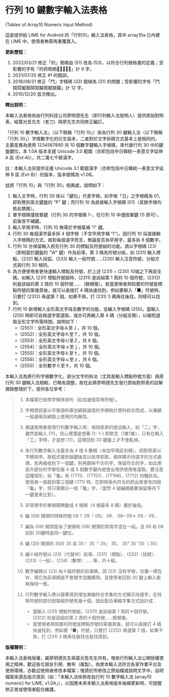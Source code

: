 # 行列 10 鍵數字輸入法表格
(Tables of Array10 Numeric Input Method)

這是提供給 LIME for Android 的「行列10」輸入法表格，其中 array10a 已內建在 LIME 中，使用者無需再重覆匯入。

**更新歷程：**
1. 2022/03/21 修正「的」簡碼由 (51) 改為 (53)，以符合行列規格書的定義；受影響的字有「的菂啲𢯊𤷭𦖡𦗽𦝂𩭲」計 9 字。
2. 2021/07/25 修正 #1 的錯誤。
3. 2018/08/31 修正「鬥」字根碼 (33) 錯植為 (31) 的問題；受影響的字有「鬥鬪鬦䰗䰘鬨鬩鬫鬧鬭鬬鬮」計 12 字。
4. 2010/12/20 首次釋出。

**釋出說明：**

本輸入法表格係由行列科技公司廖明德先生（即行列輸入法發明人）提供原始對照表，經葉光哲先生（老刀）與廖先生共同修正編訂。

「行列 10 數字輸入法」（以下簡稱「行列 10」）係為行列 30 鍵輸入法（以下簡稱「行列 30」）字根數字化的衍生版本，二者對於文字拆碼方式基本上是相同的。主要差異為使用 1234567890 共 10 個數字鍵輸入字根碼，來代替行列 30 中的鍵盤鍵位。本 1.0A 版本支援 Unicode 3.0 範圍（亦即包括中日韓統一表意文字延伸 A 區 (Ext-A)），共二萬七千餘漢字。

註：本輸入法另提供支援 Unicode 3.1 範圍漢字（亦即包括中日韓統一表意文字延伸 B 區 (Ext-B)）的版本，版本號碼為 v1.0B。

玆將「行列 10」與「行列 30」相異處，說明如下：

1. 輸入文字時，行列 30 係以「鍵位」代表字根，如字根「日」之字根碼為 01，即對應到英文鍵盤的 "P" 鍵；而行列 10 為直接輸入字根碼 (01)（其餘字根均依此類推）。
1. 單字根碼僅按單鍵（行列 30 的字根碼 1-，在行列 10 中僅按單鍵 (1) 即可），前後皆不補鍵。
1. 輸入罕用字時，行列 10 無需於字根尾補 "I" 鍵。
1. 行列 30 每個漢字最多拆 4 個字根（不含罕用字補 "I"）。因行列 10 採直接輸入字根碼的方式，故對每個漢字而言，無論是否為罕用字，最多拆 8 個數字。
1. 行列 10 亦保留輸入原先行列 30 的標點及符號組的功能。請以字根碼 (23)（即相當於鍵盤的 "W" 鍵）作為前導，第 3 碼為符號分組，如 (231) 輸入標點、(232) 輸入括弧、(233) 輸入一般符號……(230) 輸入注音符號，分組方式與行列 30 相同。
1. 為方便使用者更快速輸入標點及符號，於上述 (231) ~ (230) 10組之下再設支碼。如輸入 (231) 標點符號組時，(2311) 是該組第 1 頁的 10 個符號，(2312) 則是該組的第 2 頁的 10 個符號……（餘類推）。故當使用者熟知要的符號是標點符號的第幾頁後，就可以直接打 4 碼快速找到，例如要輸入「■」符號時，只要打 (2312) 再選第 7 個，如果不熟，打 (231) 3 碼再往後找，同樣可以找到。
1. 行列 10 新增輸入全形英文字母及數字的功能，並編入字根碼 (255)。當輸入 (255) 時即可自候選字窗選取，或亦可再輸入第 4 碼（分組支碼），以縮短選取全形文字所需時間。說明如下：
    * (2551)：全形英文字母Ａ至Ｊ，共 10 個。
    * (2552)：全形英文字母Ｋ至Ｔ，共 10 個。
    * (2553)：全形英文字母Ｕ至Ｚ，共 6 個。
    * (2554)：全形英文字母ａ至ｊ，共 10 個。
    * (2555)：全形英文字母ｋ至ｔ，共 10 個。
    * (2556)：全形英文字母ｕ至ｚ，共 6 個。
    * (2550)：全形數字０至９，共 10 個。

本輸入法為將行列字根數字化，部分文字的拆法（尤其是輸入標點符號方面）與原行列 30 鍵輸入法相較，已略有調整。故在此將廖明德先生發行原始對照表的註解摘錄整理於下，提供各位參考：

> 1. 本檔案已依照字頻序排列（前加幾個常用符號）。
> 1. 字頻資訊是以平衡語料庫加網路論壇的字頻統計資料綜合而成，以兼顧一般運用及網路上使用的均衡性。
> 1. 建議使用者使用行列數字輸入時，保持原來的想法輸入，如「二」字，雖然是輸入 (11)，但心裡還是想著 (1- 1-) 即默念（1單1單），只有在輸入「工」字時，才是想 (11)，這樣回到 30 鍵盤上才不會亂掉。
> 1. 本行列數字輸入法最多為 4 根 8 數碼（未加罕用區別碼）。因對照表以字頻排序，故程式接到敲鍵後宜以依序抓取，順序顯示待選字的方式處理，若再接收到下一個鍵，則再篩掉不合的字，保留符合的字，如此應該大部份的字都在敲 4 或 5 個數字鍵內就會出現供使用者選取。要注意這種情形，如「龜」有 (7711)、(77151)、(77198)、(7712) 四種拆法，使用者一直敲到第三個鍵 (771) 時，在對照表內符合的抓出來會有四個「龜」字，但只需顯示一個「龜」字，（當然 4 組編碼都要保留等待下一鍵進來比對）。
> 1. 非常用字的單根碼轉變成 4 根碼（4 根最多 8 碼）置於後段。
> 1. 編 (09) 開頭的特殊符號 09？  09『  09』 09． 09– 09＊ 09／ 09…
> 1. 編為 (09) 開頭是為了避開和 (08) 開頭的常用字混在一起。且 09 和 08 回到 30鍵時是同一鍵位。
> 1. 編 (35) 開頭的 35片 35 岩 35！ 35「 35」 35、 35“  35 ”35（ 35）
> 1. 編十組符號以 (23)（代替W）前導，(231)（標點）、(232)（括號）、(233)（一般）、(234)（數學）……等，共十組。
> 1. 數字編碼以 (23) 為十組符號的前導碼，因 (23) 沒有字根，位置一樣在 W，用它為前導碼就不會跟字混雜顯現，且使用者回到 30 鍵上輸入能夠保持一致。
> 1. 行列數字輸入應以隨著資訊增加漸縮符合字集的方式顯示待選字，在特殊符號的部份因每組符號有幾十個，因此配合漸縮字集方式設計成：
>
>    * 當輸入 (231) 標點符號組，(2311) 是該組第 1 頁的十個符號，(2312) 則是該組的第 2 頁的十個符號……餘類推。
>    * 當使用者熟知要的符號是標點符號的第幾頁後，就可以直接打 4 碼快速找到，例如要「■」符號，只要打 (2312) 再選第 7 個，如果不熟，打 (231) 3 碼再往後找也是找得到。

**版權聲明：**

本輸入法表格版權，屬廖明德先生與葉光哲先生共有。惟依行列輸入法公開授權使用之精神，歡迎各位朋友引用、散布（複製）。為使本輸入法符合各家作業平台及使用環境，亦歡迎使用者修改本檔案；惟請於所修改之原始檔或說明文字中，註明檔案來源及版次資訊（如：「本輸入法係修改自行列 10 數字輸入法 (array10 numeric) for LIME, v1.0A」），以因應未來本輸入法表格版本後續更新時，可提醒修正者或使用者配合維護。
